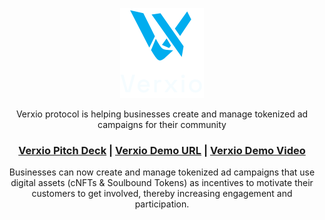 <div align="center">

[![logo](https://github.com/onyekachi11/Verxio-ICP-Zero-To-dApp/blob/main/src/assets/Logo.svg)](https://verxio-bnb.vercel.app/)

Verxio protocol is helping businesses create and manage tokenized ad campaigns for their community
<h3>
  
[Verxio Pitch Deck](https://docs.google.com/presentation/d/1-DR3qAU5slPsT-J5ffb1CZiwLE4Y_Z8t/edit?usp=sharing&ouid=108300888596593200233&rtpof=true&sd=true) | [Verxio Demo URL](https://www.verxio.xyz/) | [Verxio Demo Video](https://youtu.be/ZwpHRA9WvFg)

</h3>

Businesses can now create and manage tokenized ad campaigns that use digital assets (cNFTs & Soulbound Tokens) as incentives to motivate their customers to get involved, thereby increasing engagement and participation.

</div>
